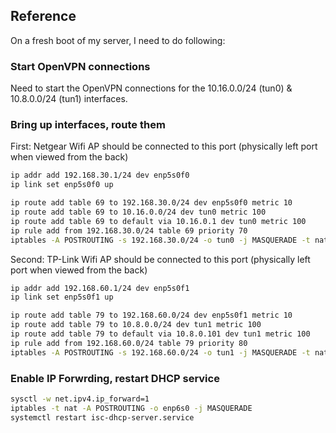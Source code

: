 ## Reference

On a fresh boot of my server, I need to do following:

### Start OpenVPN connections

Need to start the OpenVPN connections for the 10.16.0.0/24 (tun0) & 10.8.0.0/24 (tun1) interfaces.

### Bring up interfaces, route them

First: Netgear Wifi AP should be connected to this port (physically left port when viewed from the back)

```sh
ip addr add 192.168.30.1/24 dev enp5s0f0
ip link set enp5s0f0 up

ip route add table 69 to 192.168.30.0/24 dev enp5s0f0 metric 10
ip route add table 69 to 10.16.0.0/24 dev tun0 metric 100
ip route add table 69 to default via 10.16.0.1 dev tun0 metric 100
ip rule add from 192.168.30.0/24 table 69 priority 70
iptables -A POSTROUTING -s 192.168.30.0/24 -o tun0 -j MASQUERADE -t nat
```

Second: TP-Link Wifi AP should be connected to this port (physically left port when viewed from the back)

```sh
ip addr add 192.168.60.1/24 dev enp5s0f1
ip link set enp5s0f1 up

ip route add table 79 to 192.168.60.0/24 dev enp5s0f1 metric 10
ip route add table 79 to 10.8.0.0/24 dev tun1 metric 100
ip route add table 79 to default via 10.8.0.101 dev tun1 metric 100
ip rule add from 192.168.60.0/24 table 79 priority 80
iptables -A POSTROUTING -s 192.168.60.0/24 -o tun1 -j MASQUERADE -t nat
```

### Enable IP Forwrding, restart DHCP service

```sh
sysctl -w net.ipv4.ip_forward=1
iptables -t nat -A POSTROUTING -o enp6s0 -j MASQUERADE
systemctl restart isc-dhcp-server.service
```



